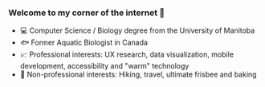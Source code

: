 ### Welcome to my corner of the internet 👋

- 💻 Computer Science / Biology degree from the University of Manitoba
- 🐟 Former Aquatic Biologist in Canada
- 📈 Professional interests: UX research, data visualization, mobile development, accessibility and "warm" technology
- 🛫 Non-professional interests: Hiking, travel, ultimate frisbee and baking

<!--
**LoayYengin/LoayYengin** is a ✨ _special_ ✨ repository because its `README.md` (this file) appears on your GitHub profile.

Here are some ideas to get you started:

- 🔭 I’m currently working on ...
- 🌱 I’m currently learning ...
- 👯 I’m looking to collaborate on ...
- 🤔 I’m looking for help with ...
- 💬 Ask me about ...
- 📫 How to reach me: ...
- 😄 Pronouns: ...
- ⚡ Fun fact: ...
-->
